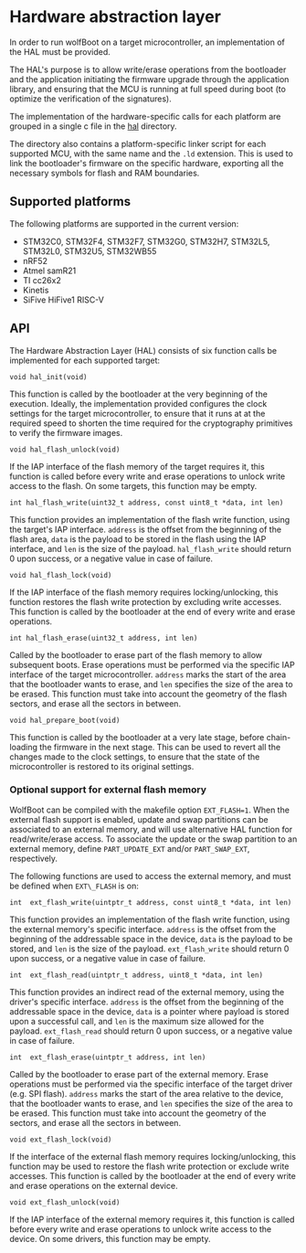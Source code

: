 # Hardware abstraction layer

In order to run wolfBoot on a target microcontroller, an implementation of the HAL
must be provided.

The HAL's purpose is to allow write/erase operations from the bootloader
and the application initiating the firmware upgrade through the application library, and
ensuring that the MCU is running at full speed during boot (to optimize the
verification of the signatures).

The implementation of the hardware-specific calls for each platform are grouped in
a single c file in the [hal](../hal) directory.

The directory also contains a platform-specific linker script for each supported MCU,
with the same name and the `.ld` extension. This is used to link the bootloader's
firmware on the specific hardware, exporting all the necessary symbols for flash
and RAM boundaries.

## Supported platforms

The following platforms are supported in the current version:
  - STM32C0, STM32F4, STM32F7, STM32G0, STM32H7, STM32L5, STM32L0, STM32U5, STM32WB55
  - nRF52
  - Atmel samR21
  - TI cc26x2
  - Kinetis
  - SiFive HiFive1 RISC-V

## API

The Hardware Abstraction Layer (HAL) consists of six function calls
be implemented for each supported target:

`void hal_init(void)`

This function is called by the bootloader at the very beginning of the execution.
Ideally, the implementation provided configures the clock settings for the target
microcontroller, to ensure that it runs at at the required speed to shorten the
time required for the cryptography primitives to verify the firmware images.

`void hal_flash_unlock(void)`

If the IAP interface of the flash memory of the target requires it, this function
is called before every write and erase operations to unlock write access to the
flash. On some targets, this function may be empty.

`int hal_flash_write(uint32_t address, const uint8_t *data, int len)`

This function provides an implementation of the flash write function, using the
target's IAP interface. `address` is the offset from the beginning of the
flash area, `data` is the payload to be stored in the flash using the IAP interface,
and `len` is the size of the payload. `hal_flash_write` should return 0 upon success,
or a negative value in case of failure.

`void hal_flash_lock(void)`

If the IAP interface of the flash memory requires locking/unlocking, this function
restores the flash write protection by excluding write accesses. This function is called
by the bootloader at the end of every write and erase operations.

`int hal_flash_erase(uint32_t address, int len)`

Called by the bootloader to erase part of the flash memory to allow subsequent boots.
Erase operations must be performed via the specific IAP interface of the target microcontroller.
`address` marks the start of the area that the bootloader wants to erase, and `len` specifies
the size of the area to be erased. This function must take into account the geometry of the flash
sectors, and erase all the sectors in between.

`void hal_prepare_boot(void)`

This function is called by the bootloader at a very late stage, before chain-loading the firmware
in the next stage. This can be used to revert all the changes made to the clock settings, to ensure
that the state of the microcontroller is restored to its original settings.

### Optional support for external flash memory

WolfBoot can be compiled with the makefile option `EXT_FLASH=1`. When the external flash support is
enabled, update and swap partitions can be associated to an external memory, and will use alternative
HAL function for read/write/erase access.
To associate the update or the swap partition to an external memory, define `PART_UPDATE_EXT` and/or
`PART_SWAP_EXT`, respectively.

The following functions are used to access the external memory, and must be defined when `EXT\_FLASH`
is on:

`int  ext_flash_write(uintptr_t address, const uint8_t *data, int len)`

This function provides an implementation of the flash write function, using the
external memory's specific interface. `address` is the offset from the beginning of the
addressable space in the device, `data` is the payload to be stored,
and `len` is the size of the payload. `ext_flash_write` should return 0 upon success,
or a negative value in case of failure.

`int  ext_flash_read(uintptr_t address, uint8_t *data, int len)`

This function provides an indirect read of the external memory, using the
driver's specific interface. `address` is the offset from the beginning of the
addressable space in the device, `data` is a pointer where payload is stored upon a successful
call, and `len` is the maximum size allowed for the payload. `ext_flash_read` should return 0
upon success, or a negative value in case of failure.

`int  ext_flash_erase(uintptr_t address, int len)`

Called by the bootloader to erase part of the external memory.
Erase operations must be performed via the specific interface of the target driver (e.g. SPI flash).
`address` marks the start of the area relative to the device, that the bootloader wants to erase,
and `len` specifies the size of the area to be erased. This function must take into account the
geometry of the sectors, and erase all the sectors in between.

`void ext_flash_lock(void)`

If the interface of the external flash memory requires locking/unlocking, this function
may be used to restore the flash write protection or exclude write accesses. This function is called
by the bootloader at the end of every write and erase operations on the external device.


`void ext_flash_unlock(void)`

If the IAP interface of the external memory requires it, this function
is called before every write and erase operations to unlock write access to the
device. On some drivers, this function may be empty.
